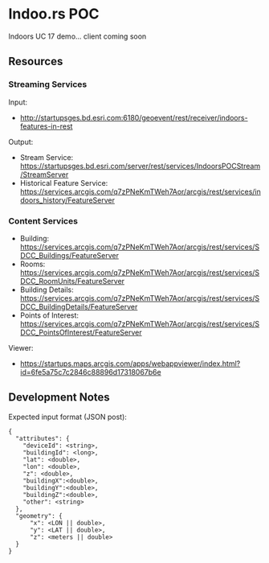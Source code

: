 # Indoo.rs POC
Indoors UC 17 demo... client coming soon

## Resources
### Streaming Services
Input:
*  http://startupsges.bd.esri.com:6180/geoevent/rest/receiver/indoors-features-in-rest

Output:
* Stream Service: https://startupsges.bd.esri.com/server/rest/services/IndoorsPOCStream/StreamServer
* Historical Feature Service: https://services.arcgis.com/q7zPNeKmTWeh7Aor/arcgis/rest/services/indoors_history/FeatureServer

### Content Services
* Building: https://services.arcgis.com/q7zPNeKmTWeh7Aor/arcgis/rest/services/SDCC_Buildings/FeatureServer
* Rooms: https://services.arcgis.com/q7zPNeKmTWeh7Aor/arcgis/rest/services/SDCC_RoomUnits/FeatureServer
* Building Details: https://services.arcgis.com/q7zPNeKmTWeh7Aor/arcgis/rest/services/SDCC_BuildingDetails/FeatureServer
* Points of Interest: https://services.arcgis.com/q7zPNeKmTWeh7Aor/arcgis/rest/services/SDCC_PointsOfInterest/FeatureServer

Viewer:
* https://startups.maps.arcgis.com/apps/webappviewer/index.html?id=6fe5a75c7c2846c88896d17318067b6e

## Development Notes
Expected input format (JSON post):
```
{
  "attributes": {
    "deviceId": <string>,
    "buildingId": <long>,
    "lat": <double>,
    "lon": <double>,
    "z": <double>,
    "buildingX":<double>,
    "buildingY":<double>,
    "buildingZ":<double>,
    "other": <string>
  },
  "geometry": {
      "x": <LON || double>,
      "y": <LAT || double>,
      "z": <meters || double>
  }
}
```
